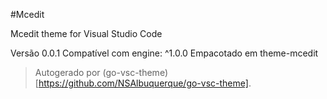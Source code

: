 #Mcedit

Mcedit theme for Visual Studio Code

Versão 0.0.1
Compatível com engine: ^1.0.0
Empacotado em theme-mcedit

> Autogerado por (go-vsc-theme)[https://github.com/NSAlbuquerque/go-vsc-theme].